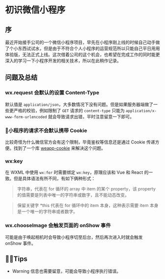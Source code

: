 # 初识微信小程序

## 序
最近开始接手公司的一个微信小程序项目，早先在小程序刚上线的时候自己动手做了个小东西试试水，但是由于不符合个人小程序的运营规范所以只能自己平日用用体验版，无法正式上线。这次借着公司的这个机会，也希望在完成工作的同时能更深入的学习一下小程序开发的相关技术，所以在此稍作记录。

## 问题及总结

### wx.request 会默认的设置 Content-Type
默认值是 `application/json`，大多数情况下没有问题。但是如果服务器端做了一些更严格的校验，例如限制了 `GET` 请求的 `content-type` 只能为 `application/x-www-form-urlencoded` 就会导致请求出错，平时注意留意一下即可。

### 小程序的请求不会默认携带 Cookie
比较奇怪为什么微信官方会有这个限制，毕竟鉴权等信息还是通过 Cookie 传递方便。找到了一个库 [weapp-cookie](https://github.com/charleslo1/weapp-cookie) 来解决这个问题。

### wx:key
在 WXML 中使用 `wx:for` 时需要绑定 `wx:key`，原理应该和 Vue 和 React 的一致。但是具体语法有所不同，有如下俩种形式：
> 字符串，代表在 for 循环的 array 中 item 的某个 property，该 property 的值需要是列表中唯一的字符串或数字，且不能动态改变。

> 保留关键字 *this 代表在 for 循环中的 item 本身，这种表示需要 item 本身是一个唯一的字符串或者数字。

### wx.chooseImage 会触发页面的 onShow 事件
可能是由于唤起相机时会导致小程序切至后台，然后再次进入时就会触发 onShow 事件。

## Tips
* Warning 信息也需要留意，可能会导致小程序执行错误。